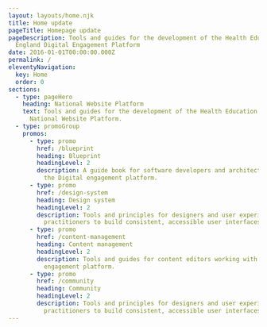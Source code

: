 ```yaml
---
layout: layouts/home.njk
title: Home update
pageTitle: Homepage update
pageDescription: Tools and guides for the development of the Health Education
  England Digital Engagement Platform
date: 2016-01-01T00:00:00.000Z
permalink: /
eleventyNavigation:
  key: Home
  order: 0
sections:
  - type: pageHero
    heading: National Website Platform
    text: Tools and guides for the development of the Health Education England
      National Website Platform.
  - type: promoGroup
    promos:
      - type: promo
        href: /blueprint
        heading: Blueprint
        headingLevel: 2
        description: A guide book for software developers and architects working with
          the Digital engagement platform.
      - type: promo
        href: /design-system
        heading: Design system
        headingLevel: 2
        description: Tools and principles for designers and user experience
          practitioners to build consistent, accessible user interfaces.
      - type: promo
        href: /content-management
        heading: Content management
        headingLevel: 2
        description: Tools and guides for content editors working with the digital
          engagement platform.
      - type: promo
        href: /community
        heading: Community
        headingLevel: 2
        description: Tools and principles for designers and user experience
          practitioners to build consistent, accessible user interfaces.
---
```

